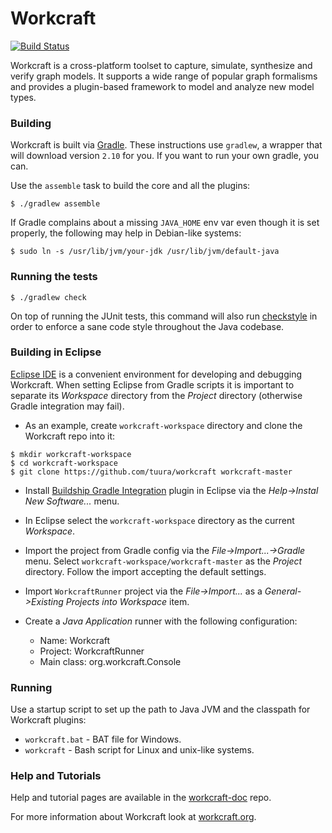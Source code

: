 # Workcraft

[![Build Status](https://travis-ci.org/tuura/workcraft.svg?branch=master)](https://travis-ci.org/tuura/workcraft)

Workcraft is a cross-platform toolset to capture, simulate, synthesize
and verify graph models. It supports a wide range of popular graph
formalisms and provides a plugin-based framework to model and analyze
new model types.

### Building

Workcraft is built via [Gradle](https://gradle.org/). These instructions
use `gradlew`, a wrapper that will download version `2.10` for you. If
you want to run your own gradle, you can.

Use the `assemble` task to build the core and all the plugins:

    $ ./gradlew assemble

If Gradle complains about a missing `JAVA_HOME` env var even though it
is set properly, the following may help in Debian-like systems:

    $ sudo ln -s /usr/lib/jvm/your-jdk /usr/lib/jvm/default-java

### Running the tests

    $ ./gradlew check

On top of running the JUnit tests, this command will also run
[checkstyle](https://github.com/checkstyle/checkstyle) in order to
enforce a sane code style throughout the Java codebase.

### Building in Eclipse

[Eclipse IDE](https://www.eclipse.org/)	is a convenient environment for
developing and debugging Workcraft. When setting Eclipse from Gradle
scripts it is important to separate its *Workspace* directory from the
*Project* directory (otherwise Gradle integration may fail).

* As an example, create `workcraft-workspace` directory and clone the Workcraft repo into it:
```
$ mkdir workcraft-workspace
$ cd workcraft-workspace
$ git clone https://github.com/tuura/workcraft workcraft-master
```
* Install [Buildship Gradle Integration](https://marketplace.eclipse.org/content/buildship-gradle-integration)
  plugin in Eclipse via the *Help->Instal New Software...* menu.

* In Eclipse select the `workcraft-workspace` directory as the current
  *Workspace*.

* Import the project from Gradle config via the *File->Import...->Gradle*
  menu. Select `workcraft-workspace/workcraft-master` as the *Project*
  directory. Follow the import accepting the default settings.

* Import `WorkcraftRunner` project via the *File->Import...* as a
  *General->Existing Projects into Workspace* item.

* Create a *Java Application* runner with the following configuration:

  * Name: Workcraft
  * Project: WorkcraftRunner
  * Main class: org.workcraft.Console

### Running

Use a startup script to set up the path to Java JVM and the classpath for Workcraft
plugins:

  * `workcraft.bat` - BAT file for Windows.
  * `workcraft` - Bash script for Linux and unix-like systems.

### Help and Tutorials

Help and tutorial pages are available in the
[workcraft-doc](https://github.com/tuura/workcraft-doc) repo.

For more information about Workcraft look at [workcraft.org](http://workcraft.org/).
